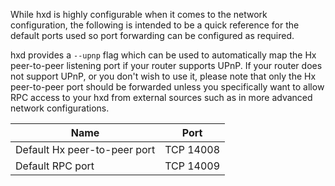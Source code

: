 While hxd is highly configurable when it comes to the network configuration,
the following is intended to be a quick reference for the default ports used so
port forwarding can be configured as required.

hxd provides a `--upnp` flag which can be used to automatically map the Hx
peer-to-peer listening port if your router supports UPnP.  If your router does
not support UPnP, or you don't wish to use it, please note that only the Hx
peer-to-peer port should be forwarded unless you specifically want to allow RPC
access to your hxd from external sources such as in more advanced network
configurations.

|Name|Port|
|----|----|
|Default Hx peer-to-peer port|TCP 14008|
|Default RPC port|TCP 14009|
